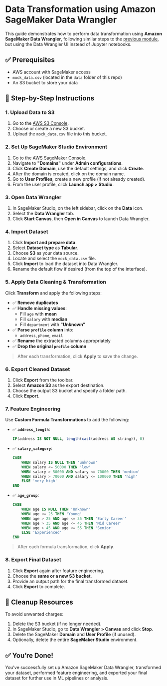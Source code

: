 # Data Transformation using Amazon SageMaker Data Wrangler

This guide demonstrates how to perform data transformation using **Amazon SageMaker Data Wrangler**, following similar steps to the [previous module](./../003-data-transformation/data_transformation.ipynb), but using the Data Wrangler UI instead of Jupyter notebooks.

## ✅ Prerequisites
- AWS account with SageMaker access
- `mock_data.csv` (located in the `data` folder of this repo)
- An S3 bucket to store your data

## 🚀 Step-by-Step Instructions

### 1. Upload Data to S3
1. Go to the [AWS S3 Console](https://s3.console.aws.amazon.com/).
2. Choose or create a new S3 bucket.
3. Upload the `mock_data.csv` file into this bucket.

### 2. Set Up SageMaker Studio Environment
1. Go to the [AWS SageMaker Console](https://console.aws.amazon.com/sagemaker/).
2. Navigate to **"Domains"** under **Admin configurations**.
3. Click **Create Domain**, use the default settings, and click **Create**.
4. After the domain is created, click on the domain name.
5. Go to **User Profiles**, create a new profile (if not already created).
6. From the user profile, click **Launch app > Studio**.

### 3. Open Data Wrangler
1. In SageMaker Studio, on the left sidebar, click on the **Data** icon.
2. Select the **Data Wrangler** tab.
3. Click **Start Canvas**, then **Open in Canvas** to launch Data Wrangler.

### 4. Import Dataset
1. Click **Import and prepare data**.
2. Select **Dataset type** as **Tabular**.
3. Choose **S3** as your data source.
4. Locate and select the `mock_data.csv` file.
5. Click **Import** to load the dataset into Data Wrangler.
6. Rename the default flow if desired (from the top of the interface).

### 5. Apply Data Cleaning & Transformation
Click **Transform** and apply the following steps:

- ✅ **Remove duplicates**
- ✅ **Handle missing values**:
  - Fill `age` with **mean**
  - Fill `salary` with **median**
  - Fill `department` with **"Unknown"**
- ✅ **Parse `profile` column** into:
  - `address`, `phone`, `email`
- ✅ **Rename** the extracted columns appropriately
- ✅ **Drop the original `profile` column**

> After each transformation, click **Apply** to save the change.

### 6. Export Cleaned Dataset
1. Click **Export** from the toolbar.
2. Select **Amazon S3** as the export destination.
3. Choose the output S3 bucket and specify a folder path.
4. Click **Export**.

### 7. Feature Engineering
Use **Custom Formula Transformations** to add the following:

- ✅ **`address_length`**:
  ```sql
  IF(address IS NOT NULL, length(cast(address AS string)), 0)
  ```

- ✅ **`salary_category`**:
  ```sql
  CASE
      WHEN salary IS NULL THEN 'unknown'
      WHEN salary <= 50000 THEN 'low'
      WHEN salary > 50000 AND salary <= 70000 THEN 'medium'
      WHEN salary > 70000 AND salary <= 100000 THEN 'high'
      ELSE 'very high'
  END
  ```

- ✅ **`age_group`**:
  ```sql
  CASE
      WHEN age IS NULL THEN 'Unknown'
      WHEN age <= 25 THEN 'Young'
      WHEN age > 25 AND age <= 35 THEN 'Early Career'
      WHEN age > 35 AND age <= 45 THEN 'Mid Career'
      WHEN age > 45 AND age <= 55 THEN 'Senior'
      ELSE 'Experienced'
  END
  ```

> After each formula transformation, click **Apply**.

### 8. Export Final Dataset
1. Click **Export** again after feature engineering.
2. Choose the **same or a new S3 bucket**.
3. Provide an output path for the final transformed dataset.
4. Click **Export** to complete.

## 🧹 Cleanup Resources
To avoid unwanted charges:

1. Delete the S3 bucket (if no longer needed).
2. In SageMaker Studio, go to **Data Wrangler > Canvas** and click **Stop**.
3. Delete the SageMaker **Domain** and **User Profile** (if unused).
4. Optionally, delete the entire **SageMaker Studio** environment.

## ✅ You’re Done!
You've successfully set up Amazon SageMaker Data Wrangler, transformed your dataset, performed feature engineering, and exported your final dataset for further use in ML pipelines or analysis.
